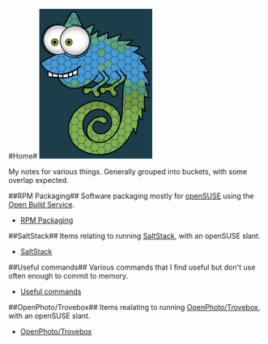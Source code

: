 #Home#
![Goofy Chameleon][i]

My notes for various things. Generally grouped into buckets, with some overlap expected.

##RPM Packaging##
Software packaging mostly for [openSUSE][1] using the [Open Build Service][2].

* [RPM Packaging][A]

##SaltStack##
Items relating to running [SaltStack][3], with an openSUSE slant.

* [SaltStack][B]

##Useful commands##
Various commands that I find useful but don't use often enough to commit to memory.

* [Useful commands][C]

##OpenPhoto/Trovebox##
Items realating to running [OpenPhoto/Trovebox][4], with an openSUSE slant.

* [OpenPhoto/Trovebox][D]

[i]: GoofyChameleon.png
[A]: rpmpackaging.md
[B]: saltstack.md
[C]: commands.md
[D]: openphoto.md

[1]: https://www.opensuse.org "The openSUSE Project"
[2]: https://openbuildservice.org
[3]: http://www.saltstack.org
[4]: https://github.com/photo/frontend